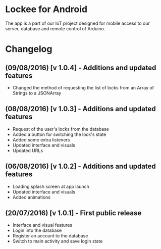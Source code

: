 # Lockee for Android
The app is a part of our IoT project designed for mobile access to our server, database and remote control of Arduino.

# Changelog

## (09/08/2016) [v 1.0.4] - Additions and updated features
* Changed the method of requesting the list of locks from an Array of Strings to a JSONArray

## (08/08/2016) [v 1.0.3] - Additions and updated features
* Request of the user's locks from the database
* Added a button for switching the lock's state
* Added some extra listeners
* Updated interface and visuals
* Updated URLs

## (06/08/2016) [v 1.0.2] - Additions and updated features
* Loading splash screen at app launch
* Updated interface and visuals
* Added animations

## (20/07/2016) [v 1.0.1] - First public release
* Interface and visual features
* Login into the database
* Register an account to the database
* Switch to main activity and save login state
